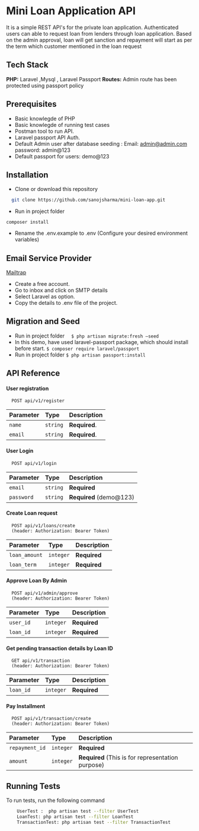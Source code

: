 
# Mini Loan Application API

It is a simple REST API's for the private loan application. Authenticated users can able to request loan from lenders through loan application. Based on the admin approval, loan will get sanction and repayment will start as per the term which customer mentioned in the loan request

## Tech Stack

**PHP:** Laravel ,Mysql , Laravel Passport 
**Routes:** Admin route has been protected using passport policy


## Prerequisites

- Basic knowlegde of PHP
- Basic knowlegde of running test cases
- Postman tool to run API.
- Laravel passport API Auth.
- Default Admin user after database seeding :
   Email: admin@admin.com
   password: admin@123
- Default passport for users: demo@123 



## Installation

- Clone or download this repository
```bash
  git clone https://github.com/sanojsharma/mini-loan-app.git
```
- Run in project folder    
```
composer install
```
- Rename the .env.example to .env (Configure your desired environment variables)



## Email Service Provider

[Mailtrap](https://mailtrap.io/)

-	Create a free account. 
-	Go to inbox and click on SMTP details
-	Select Laravel as option.
-	Copy the details to .env file of the project.

## Migration and Seed

-	Run in project folder
   ```  $ php artisan migrate:fresh –seed```
-	In this demo, have used laravel-passport package, which should install before start.
```$ composer require laravel/passport```
-	Run in project folder
```$ php artisan passport:install```



## API Reference

#### User registration 

```http
  POST api/v1/register
```

| Parameter | Type     | Description                |
| :-------- | :------- | :------------------------- |
| `name` | `string` | **Required**. |
| `email` | `string` | **Required**.|

#### User Login

```http
  POST api/v1/login
```

| Parameter | Type     | Description                       |
| :-------- | :------- | :-------------------------------- |
| `email`      | `string` | **Required** |
| `password`      | `string` | **Required** (demo@123)|

#### Create Loan request

```http
  POST api/v1/loans/create
  (header: Authorization: Bearer Token)
```

| Parameter | Type     | Description                       |
| :-------- | :------- | :-------------------------------- |
| `loan_amount`      | `integer` | **Required** |
| `loan_term`      | `integer` | **Required** |

#### Approve Loan By Admin

```http
  POST api/v1/admin/approve
  (header: Authorization: Bearer Token)
```

| Parameter | Type     | Description                       |
| :-------- | :------- | :-------------------------------- |
| `user_id`      | `integer` | **Required** |
| `loan_id`      | `integer` | **Required** |


#### Get pending transaction details by Loan ID

```http
  GET api/v1/transaction
  (header: Authorization: Bearer Token)
```

| Parameter | Type     | Description                       |
| :-------- | :------- | :-------------------------------- |
| `loan_id`      | `integer` | **Required** |

#### Pay Installment

```http
  POST api/v1/transaction/create
  (header: Authorization: Bearer Token)
```

| Parameter | Type     | Description                       |
| :-------- | :------- | :-------------------------------- |
| `repayment_id`      | `integer` | **Required** |
| `amount`      | `integer` | **Required** (This is for representation purpose)|




## Running Tests

To run tests, run the following command

```bash
  	UserTest :  php artisan test --filter UserTest
    LoanTest: php artisan test --filter LoanTest
    TransactionTest: php artisan test --filter TransactionTest
```

